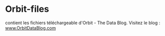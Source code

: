 # Orbit-files
contient les fichiers téléchargeable d'Orbit - The Data Blog. Visitez le blog : www.OrbitDataBlog.com
